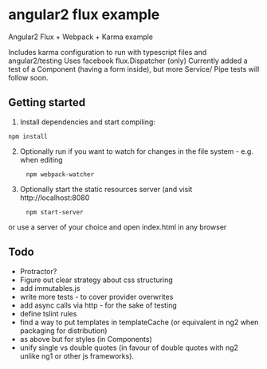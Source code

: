# angular2 flux example
Angular2 Flux + Webpack + Karma example

Includes karma configuration to run with typescript files and angular2/testing
Uses facebook flux.Dispatcher (only)
Currently added a test of a Component (having a form inside), but more Service/ Pipe tests will follow soon.


## Getting started

1. Install dependencies and start compiling:

```
npm install
```
2. Optionally run if you want to watch for changes in the file system - e.g. when editing

```
     npm webpack-watcher
```

3. Optionally start the static resources server (and visit http://localhost:8080

```
     npm start-server
```

or use a server of your choice and open index.html in any browser

## Todo
* Protractor?
* Figure out clear strategy about css structuring
* add immutables.js
* write more tests - to cover provider overwrites
* add async calls via http - for the sake of testing
* define tslint rules
* find a way to put templates in templateCache (or equivalent in ng2 when packaging for distribution)
* as above but for styles (in Components)
* unify single vs double quotes (in favour of double quotes with ng2 unlike ng1 or other js frameworks).

